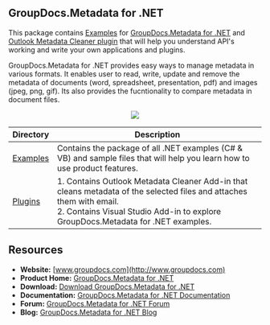 ## GroupDocs.Metadata for .NET

This package contains [Examples](https://github.com/groupdocsmetadata/GroupDocs_Metadata_NET/tree/master/Examples) for [GroupDocs.Metadata for .NET](http://groupdocs.com/dot-net/document-metadata-library) and [Outlook Metadata Cleaner plugin](https://github.com/usmanazizgroupdocs/GroupDocs_Metadata_NET/tree/master/Plugins/Outlook%20Metadata%20Cleaner) that will help you understand API's working and write your own applications and plugins.

GroupDocs.Metadata for .NET provides easy ways to manage metadata in various formats. It enables user to read, write, update and remove the metadata of documents (word, spreadsheet, presentation, pdf) and images (jpeg, png, gif). Its also provides the fucntionality to compare metadata in document files.

<p align="center">

  <a title="Download complete GroupDocs.Metadata for .NET source code" href="https://github.com/groupdocsmetadata/GroupDocs_Metadata_NET/archive/master.zip">
	<img src="https://raw.github.com/AsposeExamples/java-examples-dashboard/master/images/downloadZip-Button-Large.png" />
  </a>
</p>

Directory | Description
--------- | -----------
[Examples](https://github.com/groupdocsmetadata/GroupDocs_Metadata_NET/tree/master/Examples)  | Contains the package of all .NET examples (C# & VB) and sample files that will help you learn how to use product features.
[Plugins](https://github.com/usmanazizgroupdocs/GroupDocs_Metadata_NET/tree/master/Plugins/Outlook%20Metadata%20Cleaner) | 1. Contains Outlook Metadata Cleaner Add-in that cleans metadata of the selected files and attaches them with email. <br>2. Contains Visual Studio Add-in to explore GroupDocs.Metadata for .NET examples.

## Resources

+ **Website:** [www.groupdocs.com](http://www.groupdocs.com)
+ **Product Home:** [GroupDocs.Metadata for .NET](https://www.groupdocs.com/products/metadata/net)
+ **Download:** [Download GroupDocs.Metadata for .NET](https://downloads.groupdocs.com/metadata/net)
+ **Documentation:** [GroupDocs.Metadata for .NET Documentation](https://docs.groupdocs.com/display/metadatanet/Introducing+GroupDocs.Metadata+for+.NET)
+ **Forum:** [GroupDocs.Metadata for .NET Forum](https://forum.groupdocs.com/c/metadata)
+ **Blog:** [GroupDocs.Metadata for .NET Blog](https://blog.groupdocs.com/category/groupdocs-metadata-product-family/)
